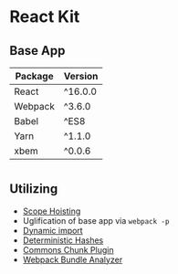 # React Kit

## Base App

| Package       | Version     |
| ------------- |-------------|
| React         | ^16.0.0     |
| Webpack       | ^3.6.0      |
| Babel         | ^ES8        |
| Yarn          | ^1.1.0      |
| xbem          | ^0.0.6      |
#

## Utilizing

* [Scope Hoisting](https://github.com/dangodev/webpack-optimize-sample-project/tree/master/1-scope-hoisting)
* Uglification of base app via `webpack -p`
* [Dynamic import](https://github.com/dangodev/webpack-optimize-sample-project/tree/master/3-dynamic-import)
* [Deterministic Hashes](https://github.com/dangodev/webpack-optimize-sample-project/tree/master/4-deterministic-hashes)
* [Commons Chunk Plugin](https://github.com/dangodev/webpack-optimize-sample-project/tree/master/5-commons-chunk)
* [Webpack Bundle Analyzer](https://github.com/dangodev/webpack-optimize-sample-project/tree/master/7-webpack-bundle-analyzer)
#
